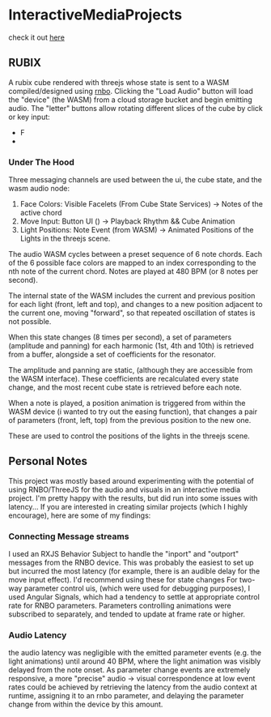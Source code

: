 # InteractiveMediaProjects
check it out [here](interactive-media-projects.web.app)
## RUBIX

A rubix cube rendered with threejs whose state is sent to a WASM compiled/designed using [rnbo](http://www.rnbo.cycling.com).
Clicking the "Load Audio" button will load the "device" (the WASM) from a cloud storage bucket and begin emitting audio.
The "letter" buttons allow rotating different slices of the cube by click or key input:
 - F
 - 
### Under The Hood
Three messaging channels are used between the ui, the cube state, and the wasm audio node:
 1. Face Colors: Visible Facelets (From Cube State Services) -> Notes of the active chord
 2. Move Input: Button UI () -> Playback Rhythm && Cube Animation
 3. Light Positions: Note Event (from WASM) -> Animated Positions of the Lights in the threejs scene.

The audio WASM cycles between a preset sequence of 6 note chords. 
Each of the 6 possible face colors are mapped to an index corresponding to the nth note of the current chord. 
Notes are played at 480 BPM (or 8 notes per second).

The internal state of the WASM includes the current and previous position for each light (front, left and top), and changes to a new position adjacent to the current one, moving "forward", so that repeated oscillation of states is not possible.

When this state changes (8 times per second), a set of parameters (amplitude and panning) for each harmonic (1st, 4th and 10th) is retrieved from a buffer, alongside a set of coefficients for the resonator. 

The amplitude and panning are static, (although they are accessible from the WASM interface).
These coefficients are recalculated every state change, and the most recent cube state is retrieved before each note. 

When a note is played, a position animation is triggered from within the WASM device (i wanted to try out the easing function), that changes a pair of parameters (front, left, top) from the previous position to the new one. 

These are used to control the positions of the lights in the threejs scene.


## Personal Notes

This project was mostly based around experimenting with the potential of using RNBO/ThreeJS for the audio and visuals in an interactive media project. I'm pretty happy with the results, but did run into some issues with latency...
If you are interested in creating similar projects (which I highly encourage), here are some of my findings:

### Connecting Message streams
I used an RXJS Behavior Subject to handle the "inport" and "outport" messages from the RNBO device. This was probably the easiest to set up but incurred the most latency (for example, there is an audible delay for the move input effect).
I'd recommend using these for state changes 
For two-way parameter control uis, (which were used for debugging purposes), I used Angular Signals, which had a tendency to settle at appropriate control rate for RNBO parameters.
Parameters controlling animations were subscribed to separately, and tended to update at frame rate or higher.
### Audio Latency
the audio latency was negligible with the emitted parameter events (e.g. the light animations) until around 40 BPM, where the light animation was visibly delayed from the note onset. As parameter change events are extremely responsive, a more "precise" audio -> visual correspondence at low event rates could be achieved by retrieving the latency from the audio context at runtime, assigning it to an rnbo parameter, and delaying the parameter change from within the device by this amount. 
